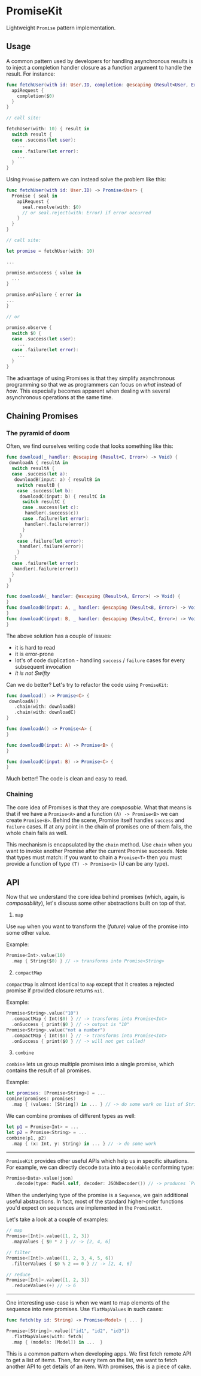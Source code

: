 # PromiseKit

Lightweight `Promise` pattern implementation.

## Usage

A common pattern used by developers for handling asynchronous results is to inject a completion handler closure as a function argument to handle the result. For instance:

```Swift
func fetchUser(with id: User.ID, completion: @escaping (Result<User, Error>) -> Void) {
  apiRequest {
    completion($0)
  }
}

// call site:

fetchUser(with: 10) { result in
  switch result {
  case .success(let user):
    ...
  case .failure(let error):
    ...
  }
}
```

Using `Promise` pattern we can instead solve the problem like this:

```Swift
func fetchUser(with id: User.ID) -> Promise<User> {
  Promise { seal in
    apiRequest {
      seal.resolve(with: $0)
      // or seal.reject(with: Error) if error occurred
    }
  }
}

// call site:

let promise = fetchUser(with: 10)

...

promise.onSuccess { value in
  ...
}

promise.onFailure { error in
...
}

// or

promise.observe {
  switch $0 {
  case .success(let user):
    ...
  case .failure(let error):
    ...
  }
}
```

The advantage of using Promises is that they simplify asynchronous programming so that we as programmers can focus on _what_ instead of _how_. This especially becomes apparent when dealing with several asynchronous operations at the same time.

## Chaining Promises

### The pyramid of doom

Often, we find ourselves writing code that looks something like this:

```Swift
func download(_ handler: @escaping (Result<C, Error>) -> Void) {
 downloadA { resultA in
  switch resultA {
  case .success(let a):
   downloadB(input: a) { resultB in
    switch resultB {
    case .success(let b):
     downloadC(input: b) { resultC in
      switch resultC {
      case .success(let c):
       handler(.success(c))
      case .failure(let error):
       handler(.failure(error))
      }
     }
    case .failure(let error):
     handler(.failure(error))
    }
   }
  case .failure(let error):
   handler(.failure(error))
  }
 }
}

func downloadA(_ handler: @escaping (Result<A, Error>) -> Void) {
}
func downloadB(input: A, _ handler: @escaping (Result<B, Error>) -> Void) {
}
func downloadC(input: B, _ handler: @escaping (Result<C, Error>) -> Void) {
}
```

The above solution has a couple of issues:

* it is hard to read
* it is error-prone
* lot's of code duplication - handling `success` / `failure` cases for every subsequent invocation
* _it is not Swifty_

Can we do better? Let's try to refactor the code using `PromiseKit`:

```Swift
func download() -> Promise<C> {
 downloadA()
   .chain(with: downloadB)
   .chain(with: downloadC)
}

func downloadA() -> Promise<A> {
}

func downloadB(input: A) -> Promise<B> {
}

func downloadC(input: B) -> Promise<C> {
}
```

Much better! The code is clean and easy to read. 

### Chaining

The core idea of Promises is that they are _composable_. What that means is that if we have a `Promise<A>` and a function `(A) -> Promise<B>` we can create `Promise<B>`. 
Behind the scene, Promise itself handles `success` and `failure` cases. If at any point in the chain of promises one of them fails, the whole chain fails as well.

This mechanism is encapsulated by the `chain` method. Use `chain` when you want to invoke another Promise after the current Promise succeeds. Note that types must match: if you want to chain a `Promise<T>` then you must provide a function of type `(T) -> Promise<U>` (U can be any type).

## API

Now that we understand the core idea behind promises (which, again, is _composability_), let's discuss some other abstractions built on top of that.

1. `map`

Use `map` when you want to transform the (_future_) value of the promise into some other value.

Example:

```swift
Promise<Int>.value(10)
  .map { String($0) } // -> transforms into Promise<String>
```

2. `compactMap`

`compactMap` is almost identical to `map` except that it creates a rejected promise if provided closure returns `nil`.

Example:

```swift
Promise<String>.value("10")
  .compactMap { Int($0) } // -> transforms into Promise<Int>
  .onSuccess { print($0 } // -> output is "10"
Promise<String>.value("not a number")
  .compactMap { Int($0) } // -> transforms into Promise<Int>
  .onSuccess { print($0 } // -> will not get called!
```

3. `combine`

`combine` lets us group multiple promises into a single promise, which contains the result of all promises. 

Example:

```swift
let promises: [Promise<String>] = ...
comine(promises: promises)
  .map { (values: [String]) in ... } // -> do some work on list of Strings
```

We can combine promises of different types as well:

```swift
let p1 = Promise<Int> = ...
let p2 = Promise<String> = ...
combine(p1, p2)
  .map { (x: Int, y: String) in ... } // -> do some work
```

----

`PromiseKit` provides other useful APIs which help us in specific situations. For example, we can directly decode `Data` into a `Decodable` conforming type:

```swift
Promise<Data>.value(json)
   .decode(type: Model.self, decoder: JSONDecoder()) // -> produces `Promise<Model>`
```

When the underlying type of the promise is a `Sequence`, we gain additional useful abstractions. In fact, most of the standard higher-order functions you'd expect on sequences are implemented in the `PromiseKit`. 

Let's take a look at a couple of examples:

```swift
// map
Promise<[Int]>.value([1, 2, 3])
  .mapValues { $0 * 2 } // -> [2, 4, 6]
```

```swift
// filter
Promise<[Int]>.value([1, 2, 3, 4, 5, 6])
  .filterValues { $0 % 2 == 0 } // -> [2, 4, 6]
```

```swift
// reduce
Promise<[Int]>.value([1, 2, 3])
  .reduceValues(+) // -> 6
```

----

One interesting use-case is when we want to map elements of the sequence into new promises. Use `flatMapValues` in such cases:

```swift
func fetch(by id: String) -> Promise<Model> { ... }

Promise<[String]>.value(["id1", "id2", "id3"])
  .flatMapValues(with: fetch)
  .map { (models: [Model]) in ...  } 
```

This is a common pattern when developing apps. We first fetch remote API to get a list of items. Then, for every item on the list, we want to fetch another API to get details of an item. With promises, this is a piece of cake.
